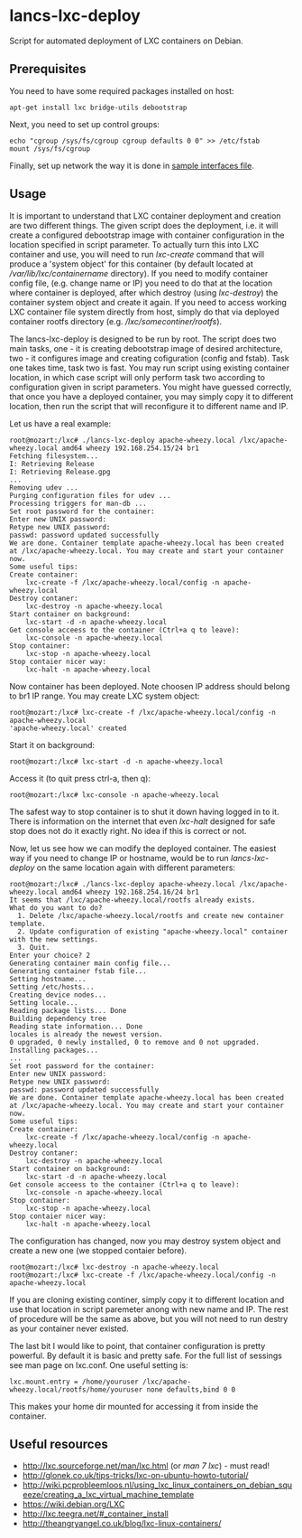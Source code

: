 lancs-lxc-deploy
================

Script for automated deployment of LXC containers on Debian.

Prerequisites
-------------
You need to have some required packages installed on host:

    apt-get install lxc bridge-utils debootstrap

Next, you need to set up control groups:

    echo "cgroup /sys/fs/cgroup cgroup defaults 0 0" >> /etc/fstab
    mount /sys/fs/cgroup

Finally, set up network the way it is done in [sample interfaces file](https://github.com/lucisgit/lancs-lxc-deploy/blob/master/etc/network/interfaces).

Usage
-----
It is important to understand that LXC container deployment and creation are two different things. The given script does the deployment, i.e. it will create a configured debootstrap image with container configuration in the location specified in script parameter. To actually turn this into LXC container and use, you will need to run _lxc-create_ command that will produce a 'system object' for this container (by default located at _/var/lib/lxc/containername_ directory). If you need to modify container config file, (e.g. change name or IP) you need to do that at the location where container is deployed, after which destroy (using _lxc-destroy_) the container system object and create it again. If you need to access working LXC container file system directly from host, simply do that via deployed container rootfs directory (e.g. _/lxc/somecontiner/rootfs_).

The lancs-lxc-deploy is designed to be run by root. The script does two main tasks, one - it is creating debootstrap image of desired architecture, two - it configures image and creating cofiguration (config and fstab). Task one takes time, task two is fast. You may run script using existing container location, in which case script will only perform task two according to configuration given in script parameters. You might have guessed correctly, that once you have a deployed container, you may simply copy it to different location, then run the script that will reconfigure it to different name and IP.

Let us have a real example:

    root@mozart:/lxc# ./lancs-lxc-deploy apache-wheezy.local /lxc/apache-wheezy.local amd64 wheezy 192.168.254.15/24 br1
    Fetching filesystem...
    I: Retrieving Release
    I: Retrieving Release.gpg
    ...
    Removing udev ...
    Purging configuration files for udev ...
    Processing triggers for man-db ...
    Set root password for the container:
    Enter new UNIX password: 
    Retype new UNIX password: 
    passwd: password updated successfully
    We are done. Container template apache-wheezy.local has been created at /lxc/apache-wheezy.local. You may create and start your container now.
    Some useful tips:
    Create container:
        lxc-create -f /lxc/apache-wheezy.local/config -n apache-wheezy.local
    Destroy contaner:
        lxc-destroy -n apache-wheezy.local
    Start container on background:
        lxc-start -d -n apache-wheezy.local
    Get console acceess to the container (Ctrl+a q to leave):
        lxc-console -n apache-wheezy.local
    Stop container:
        lxc-stop -n apache-wheezy.local
    Stop contaier nicer way:
        lxc-halt -n apache-wheezy.local

Now container has been deployed. Note choosen IP address should belong to br1 IP range. You may create LXC system object:

    root@mozart:/lxc# lxc-create -f /lxc/apache-wheezy.local/config -n apache-wheezy.local
    'apache-wheezy.local' created

Start it on background:

    root@mozart:/lxc# lxc-start -d -n apache-wheezy.local

Access it (to quit press ctrl-a, then q):

    root@mozart:/lxc# lxc-console -n apache-wheezy.local

The safest way to stop container is to shut it down having logged in to it. There is information on the internet that even _lxc-halt_ designed for safe stop does not do it exactly right. No idea if this is correct or not.
    
Now, let us see how we can modify the deployed container. The easiest way if you need to change IP or hostname, would be to run _lancs-lxc-deploy_ on the same location again with different parameters:

    root@mozart:/lxc# ./lancs-lxc-deploy apache-wheezy.local /lxc/apache-wheezy.local amd64 wheezy 192.168.254.16/24 br1
    It seems that /lxc/apache-wheezy.local/rootfs already exists.
    What do you want to do?
      1. Delete /lxc/apache-wheezy.local/rootfs and create new container template.
      2. Update configuration of existing "apache-wheezy.local" container with the new settings.
      3. Quit.
    Enter your choice? 2
    Generating container main config file...
    Generating container fstab file...
    Setting hostname...
    Setting /etc/hosts...
    Creating device nodes...
    Setting locale...
    Reading package lists... Done
    Building dependency tree       
    Reading state information... Done
    locales is already the newest version.
    0 upgraded, 0 newly installed, 0 to remove and 0 not upgraded.
    Installing packages...
    ...
    Set root password for the container:
    Enter new UNIX password: 
    Retype new UNIX password: 
    passwd: password updated successfully
    We are done. Container template apache-wheezy.local has been created at /lxc/apache-wheezy.local. You may create and start your container now.
    Some useful tips:
    Create container:
        lxc-create -f /lxc/apache-wheezy.local/config -n apache-wheezy.local
    Destroy contaner:
        lxc-destroy -n apache-wheezy.local
    Start container on background:
        lxc-start -d -n apache-wheezy.local
    Get console acceess to the container (Ctrl+a q to leave):
        lxc-console -n apache-wheezy.local
    Stop container:
        lxc-stop -n apache-wheezy.local
    Stop contaier nicer way:
        lxc-halt -n apache-wheezy.local

The configuration has changed, now you may destroy system object and create a new one (we stopped contaier before).

    root@mozart:/lxc# lxc-destroy -n apache-wheezy.local
    root@mozart:/lxc# lxc-create -f /lxc/apache-wheezy.local/config -n apache-wheezy.local

If you are cloning existing continer, simply copy it to different location and use that location in script paremeter anong with new name and IP. The rest of procedure will be the same as above, but you will not need to run destry as your container never existed.

The last bit I would like to point, that container configuration is pretty powerful. By default it is basic and pretty safe. For the full list of sessings see man page on lxc.conf. One useful setting is:

    lxc.mount.entry = /home/youruser /lxc/apache-wheezy.local/rootfs/home/youruser none defaults,bind 0 0
    
This makes your home dir mounted for accessing it from inside the container.

Useful resources
----------------
* http://lxc.sourceforge.net/man/lxc.html (or _man 7 lxc_) - must read!
* http://glonek.co.uk/tips-tricks/lxc-on-ubuntu-howto-tutorial/
* http://wiki.pcprobleemloos.nl/using_lxc_linux_containers_on_debian_squeeze/creating_a_lxc_virtual_machine_template
* https://wiki.debian.org/LXC
* http://lxc.teegra.net/#_container_install
* http://theangryangel.co.uk/blog/lxc-linux-containers/

